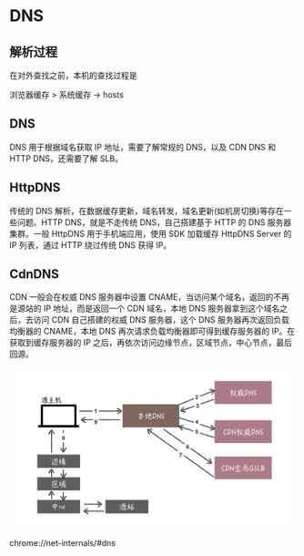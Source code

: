 # DNS

## 解析过程

在对外查找之前，本机的查找过程是

浏览器缓存 > 系统缓存 -> hosts

## DNS

DNS 用于根据域名获取 IP 地址，需要了解常规的 DNS，以及 CDN DNS 和 HTTP DNS，还需要了解 SLB。

## HttpDNS

传统的 DNS 解析，在数据缓存更新，域名转发，域名更新(如机房切换)等存在一些问题。HTTP DNS，就是不走传统 DNS，自己搭建基于 HTTP 的 DNS 服务器集群。一般 HttpDNS 用于手机端应用，使用 SDK 加载缓存 HttpDNS Server 的 IP 列表，通过 HTTP 绕过传统 DNS 获得 IP。

## CdnDNS

CDN 一般会在权威 DNS 服务器中设置 CNAME，当访问某个域名，返回的不再是源站的 IP 地址，而是返回一个 CDN 域名，本地 DNS 服务器拿到这个域名之后，去访问 CDN 自己搭建的权威 DNS 服务器，这个 DNS 服务器再次返回负载均衡器的 CNAME，本地 DNS 再次请求负载均衡器即可得到缓存服务器的 IP。在获取到缓存服务器的 IP 之后，再依次访问边缘节点，区域节点，中心节点，最后回源。

![DNS](../assets/cdn-dns.jpg)

chrome://net-internals/#dns
